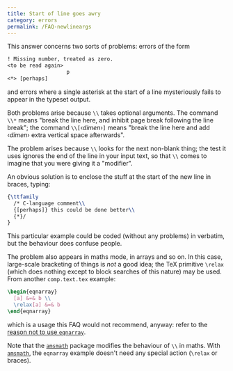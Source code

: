 ```yaml
---
title: Start of line goes awry
category: errors
permalink: /FAQ-newlineargs
---
```


This answer concerns two sorts of problems: errors of the form
```latex
! Missing number, treated as zero.
<to be read again> 
                   p
<*> [perhaps]
```
and errors where a single asterisk at the start of a line mysteriously
fails to appear in the typeset output.

Both problems arise because `\\` takes optional arguments.  The
command `\\*` means
"break the line here, and inhibit page break following the line break";
the command `\\[`&lsaquo;_dimen_&rsaquo;`]`
means
"break the line here and add &lsaquo;_dimen_&rsaquo; extra vertical space afterwards".

The problem arises because `\\` looks for the next
non-blank thing; the test it uses ignores the end of the line in
your input text, so that `\\` comes to imagine that you
were giving it a "modifier".

An obvious solution is to enclose the stuff at the start of the new
line in braces, typing:
<!-- {% raw %} -->
```latex
{\ttfamily
  /* C-language comment\\
  {[perhaps]} this could be done better\\
  {*}/
}
```
<!-- {% endraw %} -->
This particular example could be coded (without any problems) in
verbatim, but the behaviour does confuse people.

The problem also appears in maths mode, in arrays and so on.  In this
case, large-scale bracketing of things is _not_ a good idea; the
TeX primitive `\relax` (which does nothing except to block
searches of this nature) may be used.  From another
`comp.text.tex` example:
```latex
\begin{eqnarray}
  [a] &=& b \\
  \relax[a] &=& b
\end{eqnarray}
```
which is a usage this FAQ would not recommend, anyway: refer
to the [reason not to use `eqnarray`](FAQ-eqnarray).

Note that the [`amsmath`](https://ctan.org/pkg/amsmath) package modifies the behaviour of
`\\` in maths.  With [`amsmath`](https://ctan.org/pkg/amsmath), the
`eqnarray` example doesn't need any special action
(`\relax` or braces).


